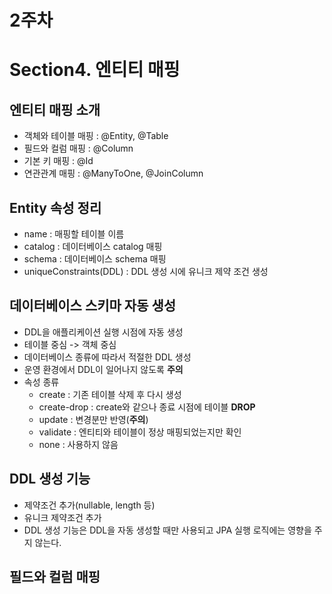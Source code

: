 # 2주차

Section4. 엔티티 매핑
==================

엔티티 매핑 소개
------------------
- 객체와 테이블 매핑 : @Entity, @Table
- 필드와 컬럼 매핑 : @Column
- 기본 키 매핑 : @Id
- 연관관계 매핑 : @ManyToOne, @JoinColumn

Entity 속성 정리
------------------
- name : 매핑할 테이블 이름
- catalog : 데이터베이스 catalog 매핑
- schema : 데이터베이스 schema 매핑
- uniqueConstraints(DDL) : DDL 생성 시에 유니크 제약 조건 생성

데이터베이스 스키마 자동 생성
------------------
- DDL을 애플리케이션 실행 시점에 자동 생성
- 테이블 중심 -> 객체 중심
- 데이터베이스 종류에 따라서 적절한 DDL 생성
- 운영 환경에서 DDL이 일어나지 않도록 **주의**
- 속성 종류
  - create : 기존 테이블 삭제 후 다시 생성 
  - create-drop : create와 같으나 종료 시점에 테이블 **DROP**
  - update : 변경분만 반영(**주의**)
  - validate : 엔티티와 테이블이 정상 매핑되었는지만 확인
  - none : 사용하지 않음

DDL 생성 기능
------------------
- 제약조건 추가(nullable, length 등)
- 유니크 제약조건 추가
- DDL 생성 기능은 DDL을 자동 생성할 때만 사용되고 JPA 실행 로직에는 영향을 주지 않는다.

필드와 컬럼 매핑
------------------
